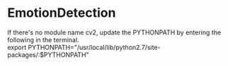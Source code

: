 # EmotionDetection

If there's no module name cv2, update the PYTHONPATH by entering the following in the terminal. <br/>
    export PYTHONPATH="/usr/local/lib/python2.7/site-packages/:$PYTHONPATH"
